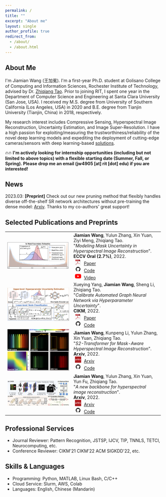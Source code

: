 ```yaml
---
permalink: /
title: ""
excerpt: "About me"
layout: single
author_profile: true
redirect_from: 
  - /about/
  - /about.html
---
```

## About Me


I'm Jiamian Wang (王加冕). I'm a first-year Ph.D. student at Golisano College of Computing and Information Sciences, Rochester Institute of Technology, advised by Dr. [Zhiqiang Tao](https://ztao.cc/index.html). Prior to joining RIT, I spent one year in the Department of Computer Science and Engineering at Santa Clara University (San Jose, USA). I received my M.S. degree from University of Southern California (Los Angeles, USA) in 2020 and B.E. degree from Tianjin University (Tianjin, China) in 2018, respectively.

My research interest includes Compressive Sensing, Hyperspectral Image Reconstruction, Uncertainty Estimation, and Image Super-Resolution. I have a high passion for exploiting/measuring the trustworthiness/reliability of the novel deep learning models and expediting the deployment of cutting-edge cameras/sensors with deep learning-based [solutions](https://arxiv.org/pdf/2112.15362.pdf).

🔥🔥 **I'm actively looking for internship opportunities (including but not limited to above topics) with a flexible starting date (Summer, Fall, or Spring). Please drop me an email (jw4905 [at] rit [dot] edu) if you are interested!**


## News
2023.03: **[Preprint]** Check out our new pruning method that flexibly handles diverse off-the-shelf SR network architectures without pre-training the dense model: [Arxiv](https://arxiv.org/abs/2303.09650). Thanks to my co-authors' great support!



## Selected Publications and Preprints

<table style="border: none; border-collapse: collapse;">

<tr style="border-collapse: separate; border-spacing:none;">
  <td style="border-collapse: collapse; border: none;">
    <img src="/images/papers/ECCV2022_framework_v2.png" width="500" />
  </td>
  <td style="border-collapse: collapse; border: none;">
    <b>Jiamian Wang</b>, Yulun Zhang, Xin Yuan, Ziyi Meng, Zhiqiang Tao.<br>
    "<i>Modeling Mask Uncertainty in Hyperspectral Image Reconstruction</i>".<br>
    <b>ECCV Oral (2.7%)</b>, 2022.<br>
    <img src="/images/pdf_icon.jpeg" width="20" height="20" hspace="5">
    <span><a href="https://www.ecva.net/papers/eccv_2022/papers_ECCV/papers/136790109.pdf">Paper</a></span><br>
    <img src="/images/github_icon.png" width="20" height="20" hspace="5">
    <span><a href="https://github.com/Jiamian-Wang/mask_uncertainty_spectral_SCI">Code</a></span><br>
    <img src="/images/youtube_icon.png" width="20" height="20" hspace="5">
    <span><a href="https://www.youtube.com/watch?v=vzGV-trPqnI">Video</a></span><br>
  </td>
</tr>

<tr style="border-collapse: separate; border-spacing:none;">
  <td style="border-collapse: collapse; border: none;">
    <img src="/images/papers/CIKM2022_framework.png" width="500" />
  </td>
  <td style="border-collapse: collapse; border: none;">
    Xueying Yang, <b>Jiamian Wang</b>, Sheng Li, Zhiqiang Tao.<br>
    "<i>Calibrate Automated Graph Neural Network via Hyperparameter Uncertainty</i>".<br>
    <b>CIKM</b>, 2022.<br>
    <img src="/images/pdf_icon.jpeg" width="20" height="20" hspace="5">
    <span><a href="https://zxj32.github.io/data/CIKM_2022.pdf">Paper</a></span><br>
    <img src="/images/github_icon.png" width="20" height="20" hspace="5">
    <span><a href="https://github.com/xyang2316/HyperU-GCN">Code</a></span><br>
  </td>
</tr>

<tr style="border-collapse: separate; border-spacing:none;">
  <td style="border-collapse: collapse; border: none;">
    <img src="/images/papers/S2VIT_coverfig.png" width="500" />
  </td>
  <td style="border-collapse: collapse; border: none;">
    <b>Jiamian Wang</b>, Kunpeng Li, Yulun Zhang, Xin Yuan, Zhiqiang Tao.<br>
    "<i>S2-Transformer for Mask-Aware Hyperspectral Image Reconstruction</i>".<br>
    <b>Arxiv</b>, 2022.<br>
    <img src="/images/arxiv_icon.png" width="20" height="20" hspace="5">
    <span><a href="https://arxiv.org/pdf/2209.12075.pdf">Arxiv</a></span><br>
    <img src="/images/github_icon.png" width="20" height="20" hspace="5">
    <span><a href="https://github.com/Jiamian-Wang/S2-transformer-HSI">Code</a></span><br>
  </td>
</tr>

<tr style="border-collapse: separate; border-spacing:none;">
  <td style="border-collapse: collapse; border: none;">
    <img src="/images/papers/HSIbaseline_framework.png" width="500" />
  </td>
  <td style="border-collapse: collapse; border: none;">
    <b>Jiamian Wang</b>, Yulun Zhang, Xin Yuan, Yun Fu, Zhiqiang Tao.<br>
    "<i>A new backbone for hyperspectral image reconstruction</i>".<br>
    <b>Arxiv</b>, 2022.<br>
    <img src="/images/arxiv_icon.png" width="20" height="20" hspace="5">
    <span><a href="https://arxiv.org/pdf/2108.07739.pdf">Arxiv</a></span><br>
    <img src="/images/github_icon.png" width="20" height="20" hspace="5">
    <span><a href="https://github.com/Jiamian-Wang/HSI_baseline">Code</a></span><br>
  </td>
</tr>


</table>

## Professional Services
- Journal Reviewer: Pattern Recognition, JSTSP, IJCV, TIP, TNNLS, TETCI, Neurocomputing, etc.
- Conference Reviewer: CIKM'21 CIKM'22 ACM SIGKDD'22, etc.


## Skills & Languages
- Programming: Python, MATLAB, Linux Bash, C/C++
- Cloud Service: Slurm, AWS, Colab
- Languages: English, Chinese (Mandarin)